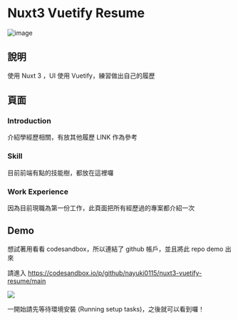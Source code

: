 # Nuxt3 Vuetify Resume

![image](https://img.shields.io/badge/node-v20.11.1-green.svg) 

## 說明

使用 Nuxt 3 ，UI 使用 Vuetify，練習做出自己的履歷 

## 頁面 

### Introduction
介紹學經歷相關，有放其他履歷  LINK 作為參考  

### Skill
目前前端有點的技能樹，都放在這裡囉

### Work Experience
因為目前現職為第一份工作，此頁面把所有經歷過的專案都介紹一次

## Demo
想試著用看看 codesandbox，所以連結了 github 帳戶，並且將此 repo demo 出來  

請進入 https://codesandbox.io/p/github/nayuki0115/nuxt3-vuetify-resume/main

<img src="/assets/images/demo_step.png" >  

一開始請先等待環境安裝 (Running setup tasks)，之後就可以看到囉！




